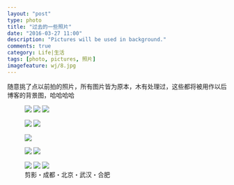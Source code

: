 ```yaml
---
layout: "post"
type: photo
title: "过去的一些照片"
date: "2016-03-27 11:00"
description: "Pictures will be used in background."
comments: true
category: Life|生活
tags: [photo, pictures, 照片]
imagefeature: wj/8.jpg
---
```

随意挑了点以前拍的照片，所有图片皆为原本，木有处理过，这些都将被用作以后博客的背景图，哈哈哈哈

<!--more-->

<figure class="third">
	<a href="{{ site.url }}/images/wj/17.jpg"><img src="{{ site.url }}/images/wj/1.jpg"></a>
	<a href="{{ site.url }}/images/wj/2.jpg"><img src="{{ site.url }}/images/wj/2.jpg"></a>
	<a href="{{ site.url }}/images/wj/27.jpg"><img src="{{ site.url }}/images/wj/27.jpg"></a>
</figure>
<figure class="half">
	<a href="{{ site.url }}/images/wj/25.jpg"><img src="{{ site.url }}/images/wj/25.jpg"></a>
	<a href="{{ site.url }}/images/wj/3.jpg"><img src="{{ site.url }}/images/wj/3.jpg"></a>
</figure>
<figure>
	<a href="{{ site.url }}/images/wj/6.jpg"><img src="{{ site.url }}/images/wj/6.jpg"></a>
</figure>
<figure class="half">
	<a href="{{ site.url }}/images/wj/20.jpg"><img src="{{ site.url }}/images/wj/20.jpg"></a>
	<a href="{{ site.url }}/images/wj/8.jpg"><img src="{{ site.url }}/images/wj/8.jpg"></a>
</figure>
<figure class="third">
	<a href="{{ site.url }}/images/wj/11.jpg"><img src="{{ site.url }}/images/wj/11.jpg"></a>
	<a href="{{ site.url }}/images/wj/12.jpg"><img src="{{ site.url }}/images/wj/12.jpg"></a>
	<a href="{{ site.url }}/images/wj/16.jpg"><img src="{{ site.url }}/images/wj/16.jpg"></a>
	<figcaption>剪影・成都・北京・武汉・合肥</figcaption>
</figure>
